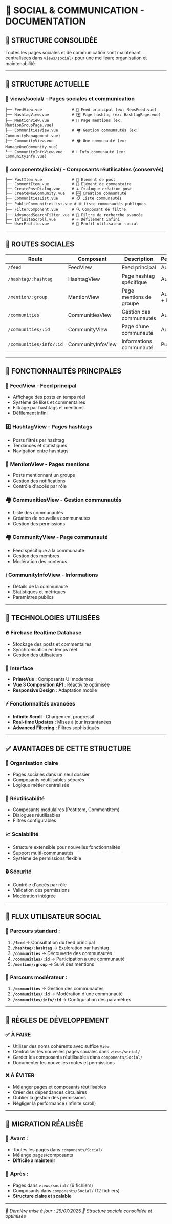 # 💬 SOCIAL & COMMUNICATION - DOCUMENTATION

## 🎯 **STRUCTURE CONSOLIDÉE**

Toutes les pages sociales et de communication sont maintenant centralisées dans `views/social/` pour une meilleure organisation et maintenabilité.

---

## 📂 **STRUCTURE ACTUELLE**

### 💬 **views/social/** - Pages sociales et communication
```
├── FeedView.vue             # 📱 Feed principal (ex: NewsFeed.vue)
├── HashtagView.vue          # #️⃣ Page hashtag (ex: HashtagPage.vue)
├── MentionView.vue          # 👥 Page mentions (ex: MentionGroupPage.vue)
├── CommunitiesView.vue      # 🏘️ Gestion communautés (ex: CommunityManagement.vue)
├── CommunityView.vue        # 🏘️ Une communauté (ex: ManageOneCommunity.vue)
└── CommunityInfoView.vue    # ℹ️ Info communauté (ex: CommunityInfo.vue)
```

### 🧩 **components/Social/** - Composants réutilisables (conservés)
```
├── PostItem.vue             # 📝 Élément de post
├── CommentItem.vue          # 💬 Élément de commentaire
├── CreatePostDialog.vue     # ➕ Dialogue création post
├── CreateNewCommunity.vue   # 🆕 Création communauté
├── CommunitiesList.vue      # 📋 Liste communautés
├── PublicCommunitiesList.vue # 🌐 Liste communautés publiques
├── FilterComponent.vue      # 🔍 Composant de filtre
├── AdvancedSearchFilter.vue # 🔎 Filtre de recherche avancée
├── InfiniteScroll.vue       # ♾️ Défilement infini
└── UserProfile.vue          # 👤 Profil utilisateur social
```

---

## 🔗 **ROUTES SOCIALES**

| Route | Composant | Description | Permissions |
|-------|-----------|-------------|-------------|
| `/feed` | FeedView | Feed principal | Authentifié |
| `/hashtag/:hashtag` | HashtagView | Page hashtag spécifique | Authentifié |
| `/mention/:group` | MentionView | Page mentions de groupe | Authentifié + Rôle |
| `/communities` | CommunitiesView | Gestion des communautés | Authentifié |
| `/communities/:id` | CommunityView | Page d'une communauté | Authentifié |
| `/communities/info/:id` | CommunityInfoView | Informations communauté | Public |

---

## 🔧 **FONCTIONNALITÉS PRINCIPALES**

### 📱 **FeedView** - Feed principal
- Affichage des posts en temps réel
- Système de likes et commentaires
- Filtrage par hashtags et mentions
- Défilement infini

### #️⃣ **HashtagView** - Pages hashtags
- Posts filtrés par hashtag
- Tendances et statistiques
- Navigation entre hashtags

### 👥 **MentionView** - Pages mentions
- Posts mentionnant un groupe
- Gestion des notifications
- Contrôle d'accès par rôle

### 🏘️ **CommunitiesView** - Gestion communautés
- Liste des communautés
- Création de nouvelles communautés
- Gestion des permissions

### 🏘️ **CommunityView** - Page communauté
- Feed spécifique à la communauté
- Gestion des membres
- Modération des contenus

### ℹ️ **CommunityInfoView** - Informations
- Détails de la communauté
- Statistiques et métriques
- Paramètres publics

---

## 🎨 **TECHNOLOGIES UTILISÉES**

### 🔥 **Firebase Realtime Database**
- Stockage des posts et commentaires
- Synchronisation en temps réel
- Gestion des utilisateurs

### 🎨 **Interface**
- **PrimeVue** : Composants UI modernes
- **Vue 3 Composition API** : Réactivité optimisée
- **Responsive Design** : Adaptation mobile

### ⚡ **Fonctionnalités avancées**
- **Infinite Scroll** : Chargement progressif
- **Real-time Updates** : Mises à jour instantanées
- **Advanced Filtering** : Filtres sophistiqués

---

## ✅ **AVANTAGES DE CETTE STRUCTURE**

### 🎯 **Organisation claire**
- Pages sociales dans un seul dossier
- Composants réutilisables séparés
- Logique métier centralisée

### 🔄 **Réutilisabilité**
- Composants modulaires (PostItem, CommentItem)
- Dialogues réutilisables
- Filtres configurables

### 📈 **Scalabilité**
- Structure extensible pour nouvelles fonctionnalités
- Support multi-communautés
- Système de permissions flexible

### 🔒 **Sécurité**
- Contrôle d'accès par rôle
- Validation des permissions
- Modération intégrée

---

## 🚀 **FLUX UTILISATEUR SOCIAL**

### 📱 **Parcours standard** :
1. **`/feed`** → Consultation du feed principal
2. **`/hashtag/:hashtag`** → Exploration par hashtag
3. **`/communities`** → Découverte des communautés
4. **`/communities/:id`** → Participation à une communauté
5. **`/mention/:group`** → Suivi des mentions

### 👑 **Parcours modérateur** :
1. **`/communities`** → Gestion des communautés
2. **`/communities/:id`** → Modération d'une communauté
3. **`/communities/info/:id`** → Configuration des paramètres

---

## 📝 **RÈGLES DE DÉVELOPPEMENT**

### ✅ **À FAIRE**
- Utiliser des noms cohérents avec suffixe `View`
- Centraliser les nouvelles pages sociales dans `views/social/`
- Garder les composants réutilisables dans `components/Social/`
- Documenter les nouvelles routes et permissions

### ❌ **À ÉVITER**
- Mélanger pages et composants réutilisables
- Créer des dépendances circulaires
- Oublier la gestion des permissions
- Négliger la performance (infinite scroll)

---

## 🔄 **MIGRATION RÉALISÉE**

### 📁 **Avant** :
- Toutes les pages dans `components/Social/`
- Mélange pages/composants
- **Difficile à maintenir**

### 📁 **Après** :
- Pages dans `views/social/` (6 fichiers)
- Composants dans `components/Social/` (12 fichiers)
- **Structure claire et scalable**

---

*📅 Dernière mise à jour : 29/07/2025*
*💬 Structure sociale consolidée et optimisée*
